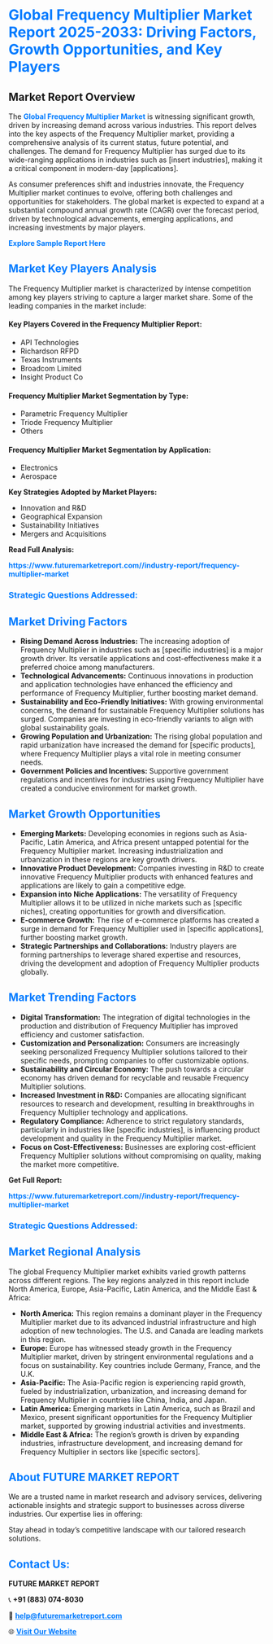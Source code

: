 <h1 style="color: #007BFF;">Global Frequency Multiplier Market Report 2025-2033: Driving Factors, Growth Opportunities, and Key Players</h1>

<section id="overview">
<h2>Market Report Overview</h2>
<p>The <a href="https://www.futuremarketreport.com//industry-report/frequency-multiplier-market" style="color: #007BFF; text-decoration: none;"><strong>Global Frequency Multiplier Market</strong></a> is witnessing significant growth, driven by increasing demand across various industries. This report delves into the key aspects of the Frequency Multiplier market, providing a comprehensive analysis of its current status, future potential, and challenges. The demand for Frequency Multiplier has surged due to its wide-ranging applications in industries such as [insert industries], making it a critical component in modern-day [applications].</p>
<p>As consumer preferences shift and industries innovate, the Frequency Multiplier market continues to evolve, offering both challenges and opportunities for stakeholders. The global market is expected to expand at a substantial compound annual growth rate (CAGR) over the forecast period, driven by technological advancements, emerging applications, and increasing investments by major players.</p>
</section>

<section id="overview">
<p><a href="https://www.futuremarketreport.com//request-sample/reportId=76286" style="color: #007BFF; text-decoration: none;"><strong>Explore Sample Report Here</strong></a></p>
</section>

<section id="key-players">
<h2 style="color: #007BFF;">Market Key Players Analysis</h2>
<p>The Frequency Multiplier market is characterized by intense competition among key players striving to capture a larger market share. Some of the leading companies in the market include:</p>
<h4>Key Players Covered in the Frequency Multiplier Report:</h4>
<ul><li>API Technologies</li><li>Richardson RFPD</li><li>Texas Instruments</li><li>Broadcom Limited</li><li>Insight Product Co</li></ul>
<h4>Frequency Multiplier Market Segmentation by Type:</h4>
<ul><li>Parametric Frequency Multiplier</li><li>Triode Frequency Multiplier</li><li>Others</li></ul>

<h4>Frequency Multiplier Market Segmentation by Application:</h4>
<ul><li>Electronics</li><li>Aerospace</li></ul>
<p><strong>Key Strategies Adopted by Market Players:</strong></p>
<ul>
<li>Innovation and R&D</li>
<li>Geographical Expansion</li>
<li>Sustainability Initiatives</li>
<li>Mergers and Acquisitions</li>
</ul>
</section>

<section>
<p><strong>Read Full Analysis: </strong></p><a href="https://www.futuremarketreport.com//industry-report/frequency-multiplier-market" style="color: #007BFF; text-decoration: none;"><strong>https://www.futuremarketreport.com//industry-report/frequency-multiplier-market</strong></a>
<h3 style="color: #007BFF;">Strategic Questions Addressed:</h3>
</section>

<section id="driving-factors">
<h2 style="color: #007BFF;">Market Driving Factors</h2>
<ul>
<li><strong>Rising Demand Across Industries:</strong> The increasing adoption of Frequency Multiplier in industries such as [specific industries] is a major growth driver. Its versatile applications and cost-effectiveness make it a preferred choice among manufacturers.</li>
<li><strong>Technological Advancements:</strong> Continuous innovations in production and application technologies have enhanced the efficiency and performance of Frequency Multiplier, further boosting market demand.</li>
<li><strong>Sustainability and Eco-Friendly Initiatives:</strong> With growing environmental concerns, the demand for sustainable Frequency Multiplier solutions has surged. Companies are investing in eco-friendly variants to align with global sustainability goals.</li>
<li><strong>Growing Population and Urbanization:</strong> The rising global population and rapid urbanization have increased the demand for [specific products], where Frequency Multiplier plays a vital role in meeting consumer needs.</li>
<li><strong>Government Policies and Incentives:</strong> Supportive government regulations and incentives for industries using Frequency Multiplier have created a conducive environment for market growth.</li>
</ul>
</section>

<section id="growth-opportunities">
<h2 style="color: #007BFF;">Market Growth Opportunities</h2>
<ul>
<li><strong>Emerging Markets:</strong> Developing economies in regions such as Asia-Pacific, Latin America, and Africa present untapped potential for the Frequency Multiplier market. Increasing industrialization and urbanization in these regions are key growth drivers.</li>
<li><strong>Innovative Product Development:</strong> Companies investing in R&D to create innovative Frequency Multiplier products with enhanced features and applications are likely to gain a competitive edge.</li>
<li><strong>Expansion into Niche Applications:</strong> The versatility of Frequency Multiplier allows it to be utilized in niche markets such as [specific niches], creating opportunities for growth and diversification.</li>
<li><strong>E-commerce Growth:</strong> The rise of e-commerce platforms has created a surge in demand for Frequency Multiplier used in [specific applications], further boosting market growth.</li>
<li><strong>Strategic Partnerships and Collaborations:</strong> Industry players are forming partnerships to leverage shared expertise and resources, driving the development and adoption of Frequency Multiplier products globally.</li>
</ul>
</section>

<section id="trending-factors">
<h2 style="color: #007BFF;">Market Trending Factors</h2>
<ul>
<li><strong>Digital Transformation:</strong> The integration of digital technologies in the production and distribution of Frequency Multiplier has improved efficiency and customer satisfaction.</li>
<li><strong>Customization and Personalization:</strong> Consumers are increasingly seeking personalized Frequency Multiplier solutions tailored to their specific needs, prompting companies to offer customizable options.</li>
<li><strong>Sustainability and Circular Economy:</strong> The push towards a circular economy has driven demand for recyclable and reusable Frequency Multiplier solutions.</li>
<li><strong>Increased Investment in R&D:</strong> Companies are allocating significant resources to research and development, resulting in breakthroughs in Frequency Multiplier technology and applications.</li>
<li><strong>Regulatory Compliance:</strong> Adherence to strict regulatory standards, particularly in industries like [specific industries], is influencing product development and quality in the Frequency Multiplier market.</li>
<li><strong>Focus on Cost-Effectiveness:</strong> Businesses are exploring cost-efficient Frequency Multiplier solutions without compromising on quality, making the market more competitive.</li>
</ul>
</section>

<section>
<p><strong>Get Full Report: </strong></p><a href="https://www.futuremarketreport.com//industry-report/frequency-multiplier-market" style="color: #007BFF; text-decoration: none;"><strong>https://www.futuremarketreport.com//industry-report/frequency-multiplier-market</strong></a>
<h3 style="color: #007BFF;">Strategic Questions Addressed:</h3>
</section>


<section id="regional-analysis">
<h2 style="color: #007BFF;">Market Regional Analysis</h2>
<p>The global Frequency Multiplier market exhibits varied growth patterns across different regions. The key regions analyzed in this report include North America, Europe, Asia-Pacific, Latin America, and the Middle East & Africa:</p>
<ul>
<li><strong>North America:</strong> This region remains a dominant player in the Frequency Multiplier market due to its advanced industrial infrastructure and high adoption of new technologies. The U.S. and Canada are leading markets in this region.</li>
<li><strong>Europe:</strong> Europe has witnessed steady growth in the Frequency Multiplier market, driven by stringent environmental regulations and a focus on sustainability. Key countries include Germany, France, and the U.K.</li>
<li><strong>Asia-Pacific:</strong> The Asia-Pacific region is experiencing rapid growth, fueled by industrialization, urbanization, and increasing demand for Frequency Multiplier in countries like China, India, and Japan.</li>
<li><strong>Latin America:</strong> Emerging markets in Latin America, such as Brazil and Mexico, present significant opportunities for the Frequency Multiplier market, supported by growing industrial activities and investments.</li>
<li><strong>Middle East & Africa:</strong> The region’s growth is driven by expanding industries, infrastructure development, and increasing demand for Frequency Multiplier in sectors like [specific sectors].</li>
</ul>
</section>

<footer>
<h2 style="color: #007BFF;">About FUTURE MARKET REPORT</h2>
<p>We are a trusted name in market research and advisory services, delivering actionable insights and strategic support to businesses across diverse industries. Our expertise lies in offering:</p>

<p>Stay ahead in today’s competitive landscape with our tailored research solutions.</p>

<h2 style="color: #007BFF;">Contact Us:</h2>
<p><strong>FUTURE MARKET REPORT</strong></p>
<p>📞 <strong>+91 (883) 074-8030</strong></p>
<p>📧 <strong><a href="mailto:help@futuremarketreport.com" style="color: #007BFF;">help@futuremarketreport.com</a></strong></p>
<p>🌐 <strong><a href="https://www.futuremarketreport.com/" style="color: #007BFF;">Visit Our Website</a></strong></p>
</footer>